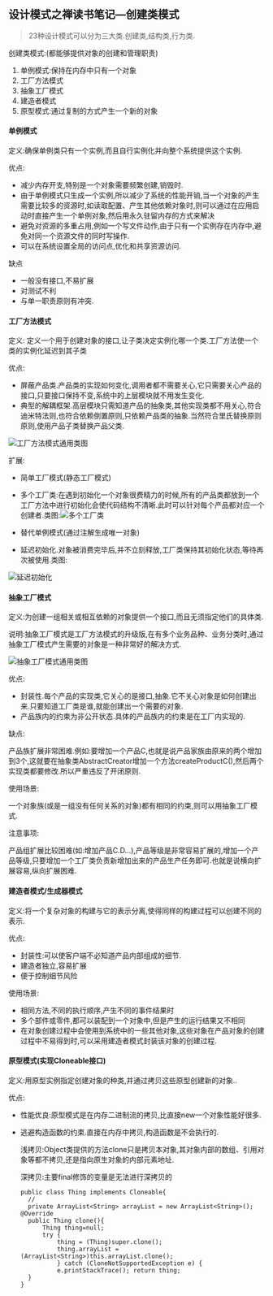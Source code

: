 ## 设计模式之禅读书笔记—创建类模式

> 23种设计模式可以分为三大类.创建类,结构类,行为类.

创建类模式:(都能够提供对象的创建和管理职责)

1. 单例模式:保持在内存中只有一个对象
2. 工厂方法模式
3. 抽象工厂模式
4. 建造者模式
5. 原型模式:通过复制的方式产生一个新的对象

#### 单例模式

定义:确保单例类只有一个实例,而且自行实例化并向整个系统提供这个实例.

优点:

- 减少内存开支,特别是一个对象需要频繁创建,销毁时.
- 由于单例模式只生成一个实例,所以减少了系统的性能开销,当一个对象的产生需要比较多的资源时,如读取配置、产生其他依赖对象时,则可以通过在应用启动时直接产生一个单例对象,然后用永久驻留内存的方式来解决
- 避免对资源的多重占用,例如一个写文件动作,由于只有一个实例存在内存中,避免对同一个资源文件的同时写操作.
- 可以在系统设置全局的访问点,优化和共享资源访问.

缺点

- 一般没有接口,不易扩展
- 对测试不利
- 与单一职责原则有冲突.

#### 工厂方法模式

定义: 定义一个用于创建对象的接口,让子类决定实例化哪一个类.工厂方法使一个类的实例化延迟到其子类

优点:

- 屏蔽产品类.产品类的实现如何变化,调用者都不需要关心,它只需要关心产品的接口,只要接口保持不变,系统中的上层模块就不用发生变化.
- 典型的解耦框架.高层模块只需知道产品的抽象类,其他实现类都不用关心,符合迪米特法则,也符合依赖倒置原则,只依赖产品类的抽象.当然符合里氏替换原则原则,使用产品子类替换产品父类.

![工厂方法模式通用类图](https://i.loli.net/2018/07/24/5b56def5d0238.png)

扩展:

- 简单工厂模式(静态工厂模式)
- 多个工厂类:在遇到初始化一个对象很费精力的时候,所有的产品类都放到一个工厂方法中进行初始化会使代码结构不清晰.此时可以针对每个产品都对应一个创建者.类图:![多个工厂类](https://i.loli.net/2018/07/24/5b56def62dea0.png)

- 替代单例模式(通过注解生成唯一对象)
- 延迟初始化.对象被消费完毕后,并不立刻释放,工厂类保持其初始化状态,等待再次被使用.类图:

![延迟初始化](https://i.loli.net/2018/07/24/5b56def60c8ce.png)

#### 抽象工厂模式

定义:为创建一组相关或相互依赖的对象提供一个接口,而且无须指定他们的具体类.

说明:抽象工厂模式是工厂方法模式的升级版,在有多个业务品种、业务分类时,通过抽象工厂模式产生需要的对象是一种非常好的解决方式.

![抽象工厂模式通用类图](https://i.loli.net/2018/07/24/5b56def62df09.png)

优点:

- 封装性.每个产品的实现类,它关心的是接口,抽象.它不关心对象是如何创建出来.只要知道工厂类是谁,就能创建出一个需要的对象.
- 产品族内的约束为非公开状态.具体的产品族内的约束是在工厂内实现的.

缺点:

产品族扩展非常困难.例如:要增加一个产品C,也就是说产品家族由原来的两个增加到3个,这就要在抽象类AbstractCreator增加一个方法createProductC(),然后两个实现类都要修改.所以严重违反了开闭原则.

使用场景:

一个对象族(或是一组没有任何关系的对象)都有相同的约束,则可以用抽象工厂模式.

注意事项:

产品组扩展比较困难(如:增加产品C.D...),产品等级是非常容易扩展的,增加一个产品等级,只要增加一个工厂类负责新增加出来的产品生产任务即可.也就是说横向扩展容易,纵向扩展困难.

#### 建造者模式/生成器模式

定义:将一个复杂对象的构建与它的表示分离,使得同样的构建过程可以创建不同的表示.

优点:

- 封装性:可以使客户端不必知道产品内部组成的细节.
- 建造者独立,容易扩展
- 便于控制细节风险

使用场景:

- 相同方法,不同的执行顺序,产生不同的事件结果时
- 多个部件或零件,都可以装配到一个对象中,但是产生的运行结果又不相同
- 在对象创建过程中会使用到系统中的一些其他对象,这些对象在产品对象的创建过程中不易得到时,可以采用建造者模式封装该对象的创建过程.

#### 原型模式(实现Cloneable接口)

定义:用原型实例指定创建对象的种类,并通过拷贝这些原型创建新的对象..

优点:

- 性能优良:原型模式是在内存二进制流的拷贝,比直接new一个对象性能好很多.

- 逃避构造函数的约束.直接在内存中拷贝,构造函数是不会执行的.

  浅拷贝:Object类提供的方法clone只是拷贝本对象,其对象内部的数组、引用对象等都不拷贝,还是指向原生对象的内部元素地址.

  深拷贝:主要final修饰的变量是无法进行深拷贝的

  ```
  public class Thing implements Cloneable{
  	//        
  	private ArrayList<String> arrayList = new ArrayList<String>();	  @Override
  	public Thing clone(){
  		Thing thing=null;
  		try {
  			thing = (Thing)super.clone();
  			thing.arrayList = (ArrayList<String>)this.arrayList.clone();
  			} catch (CloneNotSupportedException e) {
  			e.printStackTrace(); return thing;
  	} 
  }
  ```

